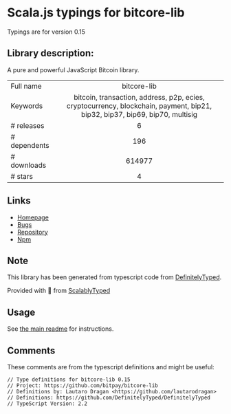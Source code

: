 
# Scala.js typings for bitcore-lib

Typings are for version 0.15

## Library description:
A pure and powerful JavaScript Bitcoin library.

|                    |                 |
| ------------------ | :-------------: |
| Full name          | bitcore-lib |
| Keywords           | bitcoin, transaction, address, p2p, ecies, cryptocurrency, blockchain, payment, bip21, bip32, bip37, bip69, bip70, multisig |
| # releases         | 6 |
| # dependents       | 196 |
| # downloads        | 614977 |
| # stars            | 4 |

## Links
- [Homepage](https://github.com/bitpay/bitcore-lib#readme)
- [Bugs](https://github.com/bitpay/bitcore-lib/issues)
- [Repository](https://github.com/bitpay/bitcore-lib)
- [Npm](https://www.npmjs.com/package/bitcore-lib)
    


## Note
This library has been generated from typescript code from [DefinitelyTyped](https://definitelytyped.org).

Provided with :purple_heart: from [ScalablyTyped](https://github.com/oyvindberg/ScalablyTyped)

## Usage
See [the main readme](../../readme.md) for instructions.

## Comments

These comments are from the typescript definitions and might be useful:
```
// Type definitions for bitcore-lib 0.15
// Project: https://github.com/bitpay/bitcore-lib
// Definitions by: Lautaro Dragan <https://github.com/lautarodragan>
// Definitions: https://github.com/DefinitelyTyped/DefinitelyTyped
// TypeScript Version: 2.2

```

